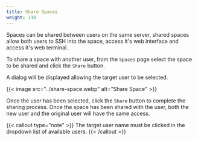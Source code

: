 ```yaml
---
title: Share Spaces
weight: 110
---
```


Spaces can be shared between users on the same server, shared spaces allow both users to SSH into the space, access it's web interface and access it's web terminal.

To share a space with another user, from the `Spaces` page select the space to be shared and click the `Share` button.

A dialog will be displayed allowing the target user to be selected.

{{< image src="../share-space.webp" alt="Share Space" >}}

Once the user has been selected, click the `Share` button to complete the sharing process. Once the space has been shared with the user, both the new user and the original user will have the same access.

{{< callout type="note" >}}
  The target user name must be clicked in the dropdown list of available users.
{{< /callout >}}
